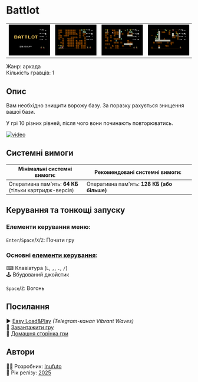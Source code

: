 # Battlot

| | | | |
| --- | --- | --- | --- |
|![screen1](screenshots/scrn_battlot_01.png)|![screen2](screenshots/scrn_battlot_02.png)|![screen3](screenshots/scrn_battlot_03.png)|![screen4](screenshots/scrn_battlot_04.png)|

Жанр: аркада  
Кількість гравців: 1

## Опис

Вам необхідно знищити ворожу базу. За поразку рахується знищення вашої бази.  

У грі 10 різних рівней, після чого вони починають повторюватись.

[![video](https://img.youtube.com/vi/s3s4x_kFsYc/0.jpg)](https://www.youtube.com/watch?v=s3s4x_kFsYc)

## Системні вимоги

|Мінімальні системні вимоги:|Рекомендовані системні вимоги:|
|---------------------------|------------------------------|
|Оперативна пам'ять: **64 КБ**<br>(тільки картридж-версія)|Оперативна пам'ять: **128 КБ (або більше)**|  

## Керування та тонкощі запуску
### Елементи керування меню:

`Enter`/`Space`/`X`/`Z`: Почати гру  

### Основні [елементи керування](../controllers.md):
⌨ Клавіатура (`L`, `,`, `.`, `/`)  
🕹 Вбудований джойстик  

`Space`/`Z`: Вогонь

## Посилання

▶ [Easy Load&Play](https://t.me/EP128k_Load_n_Play/789) *(Telegram-канал Vibrant Waves)*  
💾 [Завантажити гру]()  
🏡 [Домашня сторінка гри](http://inufuto.web.fc2.com/8bit/battlot/#ep64)

## Автори
👨‍💻 Розробник: [Inufuto](../../community/inufuto.md)  
📅 Рік релізу: [2025](../release_years/2025.md)  